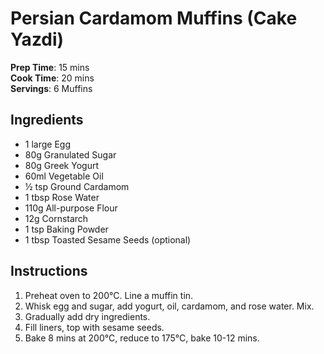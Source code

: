 # Persian Cardamom Muffins (Cake Yazdi)

**Prep Time**: 15 mins  
**Cook Time**: 20 mins  
**Servings**: 6 Muffins

## Ingredients
- 1 large Egg
- 80g Granulated Sugar
- 80g Greek Yogurt
- 60ml Vegetable Oil
- ½ tsp Ground Cardamom
- 1 tbsp Rose Water
- 110g All-purpose Flour
- 12g Cornstarch
- 1 tsp Baking Powder
- 1 tbsp Toasted Sesame Seeds (optional)

## Instructions
1. Preheat oven to 200°C. Line a muffin tin.
2. Whisk egg and sugar, add yogurt, oil, cardamom, and rose water. Mix.
3. Gradually add dry ingredients.
4. Fill liners, top with sesame seeds.
5. Bake 8 mins at 200°C, reduce to 175°C, bake 10-12 mins.
